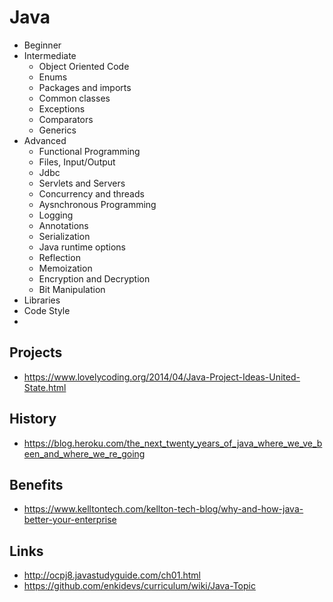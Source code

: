 # Java

- Beginner
- Intermediate
  - Object Oriented Code
  - Enums
  - Packages and imports
  - Common classes
  - Exceptions
  - Comparators
  - Generics
- Advanced
  - Functional Programming
  - Files, Input/Output
  - Jdbc
  - Servlets and Servers
  - Concurrency and threads
  - Aysnchronous Programming
  - Logging
  - Annotations
  - Serialization
  - Java runtime options
  - Reflection
  - Memoization
  - Encryption and Decryption
  - Bit Manipulation
- Libraries
- Code Style
-


## Projects
- https://www.lovelycoding.org/2014/04/Java-Project-Ideas-United-State.html

## History

- https://blog.heroku.com/the_next_twenty_years_of_java_where_we_ve_been_and_where_we_re_going

## Benefits

- https://www.kelltontech.com/kellton-tech-blog/why-and-how-java-better-your-enterprise

## Links

- http://ocpj8.javastudyguide.com/ch01.html
- https://github.com/enkidevs/curriculum/wiki/Java-Topic
